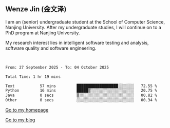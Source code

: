 ## Wenze Jin (金文泽)

I am an (senior) undergraduate student at the School of Computer Science, Nanjing University.
After my undergraduate studies, I will continue on to a PhD program at Nanjing University.  

My research interest lies in intelligent software testing and analysis, software quality and software engineering.

<br>  

<!--START_SECTION:waka-->

```txt
From: 27 September 2025 - To: 04 October 2025

Total Time: 1 hr 19 mins

Text           57 mins         ██████████████████░░░░░░░   72.55 %
Python         16 mins         █████▒░░░░░░░░░░░░░░░░░░░   20.75 %
Java           0 secs          ▒░░░░░░░░░░░░░░░░░░░░░░░░   00.82 %
Other          0 secs          ░░░░░░░░░░░░░░░░░░░░░░░░░   00.34 %
```

<!--END_SECTION:waka-->

[Go to my homepage](https://wenzejin.github.io)

[Go to my blog](https://wenzejin.notion.site/blogs)
